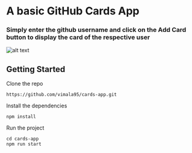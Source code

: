 # A basic GitHub Cards App

### Simply enter the github username and click on the Add Card button to display the card of the respective user

![alt text](https://github.com/vimala95/cards-app/blob/master/githubcards.PNG?raw=true)

## Getting Started

Clone the repo

```
https://github.com/vimala95/cards-app.git
```

Install the dependencies

```
npm install
```

Run the project

```
cd cards-app
npm run start
```
